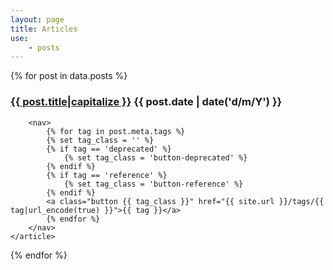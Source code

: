 ```yaml
---
layout: page
title: Articles
use:
    - posts
---
```

{% for post in data.posts %}
    <article>
        <h3>
            <a href="{{ site.url }}{{ post.url }}">{{ post.title|capitalize }}</a>
            <span class="sub-title">{{ post.date | date('d/m/Y') }}</span>
        </h3>

        <nav>
            {% for tag in post.meta.tags %}
            {% set tag_class = '' %}
            {% if tag == 'deprecated' %}
                {% set tag_class = 'button-deprecated' %}
            {% endif %}
            {% if tag == 'reference' %}
                {% set tag_class = 'button-reference' %}
            {% endif %}
            <a class="button {{ tag_class }}" href="{{ site.url }}/tags/{{ tag|url_encode(true) }}">{{ tag }}</a>
            {% endfor %}
        </nav>
    </article>
{% endfor %}

